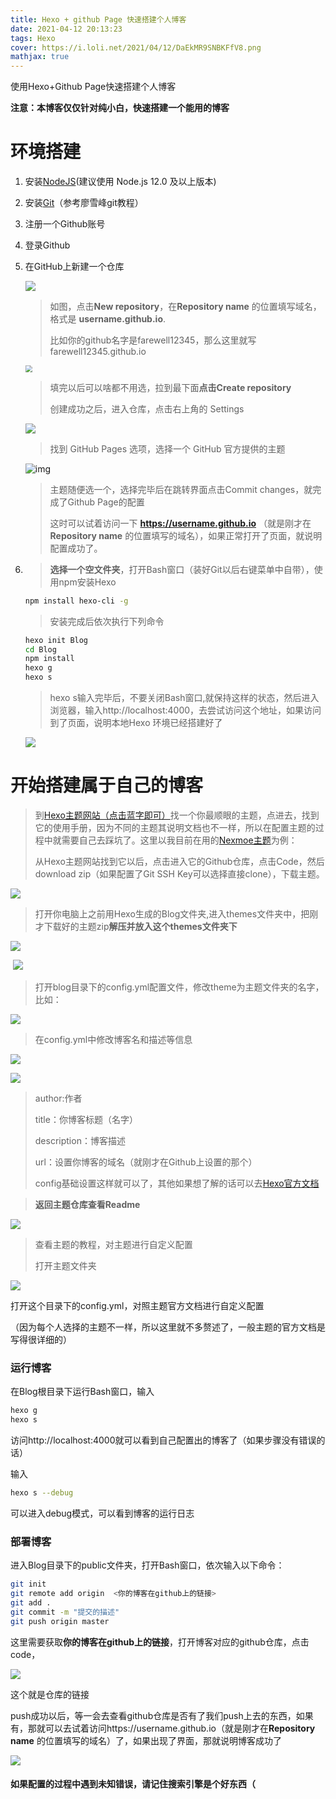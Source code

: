 ```yaml
---
title: Hexo + github Page 快速搭建个人博客
date: 2021-04-12 20:13:23
tags: Hexo
cover: https://i.loli.net/2021/04/12/DaEkMR9SNBKFfV8.png
mathjax: true
---
```


使用Hexo+Github Page快速搭建个人博客 

<!--more-->

**注意：本博客仅仅针对纯小白，快速搭建一个能用的博客**

# 环境搭建

1. 安装[NodeJS](http://nodejs.cn/learn/how-to-install-nodejs)(建议使用 Node.js 12.0 及以上版本)

2. 安装[Git](https://www.liaoxuefeng.com/wiki/896043488029600/896067074338496)（参考廖雪峰git教程）

3. 注册一个Github账号

4. 登录Github

5. 在GitHub上新建一个仓库

   ![](https://i.loli.net/2021/04/12/altbZHiUjze6r73.png)

   > 如图，点击**New repository**，在**Repository name** 的位置填写域名，格式是 **username.github.io**.
   >
   > 比如你的github名字是farewell12345，那么这里就写farewell12345.github.io

   <img src="https://i.loli.net/2021/04/12/TB6rNASgf49kPIy.png" style="zoom:67%;" />

   > 填完以后可以啥都不用选，拉到最下面**点击Create repository**
   >
   > 创建成功之后，进入仓库，点击右上角的 Settings

   ![](https://i.loli.net/2021/04/12/FJ9Dl2BVkEdSKMu.png)

   > 找到 GitHub Pages 选项，选择一个 GitHub 官方提供的主题

   ![img](https://cdn.sspai.com/20190506142607.jpg)

   > 主题随便选一个，选择完毕后在跳转界面点击Commit changes，就完成了Github Page的配置
   >
   > 这时可以试着访问一下 **https://username.github.io**   （就是刚才在**Repository name** 的位置填写的域名），如果正常打开了页面，就说明配置成功了。

6. > **选择一个空文件夹**，打开Bash窗口（装好Git以后右键菜单中自带），使用npm安装Hexo

   ```bash
   npm install hexo-cli -g
   ```

   > 安装完成后依次执行下列命令

   ```bash
   hexo init Blog
   cd Blog
   npm install
   hexo g
   hexo s
   ```

   > hexo s输入完毕后，不要关闭Bash窗口,就保持这样的状态，然后进入浏览器，输入http://localhost:4000，去尝试访问这个地址，如果访问到了页面，说明本地Hexo 环境已经搭建好了

   ![](https://i.loli.net/2021/04/12/khg9cIexFs4X6a7.png)

# 开始搭建属于自己的博客

> 到[Hexo主题网站（点击蓝字即可）](https://hexo.io/themes/index.html)找一个你最顺眼的主题，点进去，找到它的使用手册，因为不同的主题其说明文档也不一样，所以在配置主题的过程中就需要自己去踩坑了。这里以我目前在用的[Nexmoe主题](https://github.com/theme-nexmoe/hexo-theme-nexmoe)为例：
>
> 从Hexo主题网站找到它以后，点击进入它的Github仓库，点击Code，然后download zip（如果配置了Git SSH Key可以选择直接clone），下载主题。

![](https://i.loli.net/2021/04/12/UoNKeZAJabO1E8Y.png)

> 打开你电脑上之前用Hexo生成的Blog文件夹,进入themes文件夹中，把刚才下载好的主题zip**解压并放入这个themes文件夹下**

![](https://i.loli.net/2021/04/12/9SWjfnUIdHOK1Xb.png)

​			![](https://i.loli.net/2021/04/12/NaRAJjgOYZemrPT.png)

> 打开blog目录下的config.yml配置文件，修改theme为主题文件夹的名字，比如：

![](https://i.loli.net/2021/04/12/alC1nNsSvrdEwxp.png)

> 在config.yml中修改博客名和描述等信息

![](https://i.loli.net/2021/04/12/YUftQ2PCTZ53NBw.png)

![](https://i.loli.net/2021/04/12/CN4upV1bPYU8Dqy.png)

> author:作者
>
> title：你博客标题（名字）
>
> description：博客描述
>
> url：设置你博客的域名（就刚才在Github上设置的那个）
>
> config基础设置这样就可以了，其他如果想了解的话可以去[Hexo官方文档](https://hexo.io/zh-cn/docs/)

> **返回主题仓库查看Readme**

![](https://i.loli.net/2021/04/12/JT42NABOcyjuQlH.png)

> 查看主题的教程，对主题进行自定义配置
>
> 打开主题文件夹

![](https://i.loli.net/2021/04/12/EYSJrR94QegWm8A.png)

打开这个目录下的config.yml，对照主题官方文档进行自定义配置

（因为每个人选择的主题不一样，所以这里就不多赘述了，一般主题的官方文档是写得很详细的）

### 运行博客

在Blog根目录下运行Bash窗口，输入

```bash
hexo g
hexo s
```

访问http://localhost:4000就可以看到自己配置出的博客了（如果步骤没有错误的话）

输入

```bash
hexo s --debug
```

可以进入debug模式，可以看到博客的运行日志

### 部署博客

进入Blog目录下的public文件夹，打开Bash窗口，依次输入以下命令：

```bash
git init
git remote add origin  <你的博客在github上的链接>
git add .
git commit -m "提交的描述"
git push origin master
```

这里需要获取**你的博客在github上的链接**，打开博客对应的github仓库，点击code，

![](https://i.loli.net/2021/04/12/Pdqr9t3ZfGAo6TC.png)

这个就是仓库的链接

push成功以后，等一会去查看github仓库是否有了我们push上去的东西，如果有，那就可以去试着访问https://username.github.io（就是刚才在**Repository name** 的位置填写的域名）了，如果出现了界面，那就说明博客成功了

![](https://i.loli.net/2021/04/12/xvni69PqEBIQg8a.png)

<h4>如果配置的过程中遇到未知错误，请记住搜索引擎是个好东西（</h4>